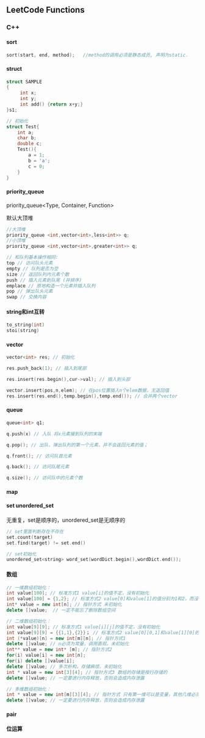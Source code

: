 ## LeetCode Functions

### C++

#### sort

```c++
sort(start, end, method);	//method的调用必须是静态成员, 声明为static.
```



#### struct

```c++
struct SAMPLE
{
     int x;
     int y;
     int add() {return x+y;}
}s1;

// 初始化
struct Test{
    int a;
    char b;
    double c;
    Test(){
        a = 1;
        b = 'a';
        c = 0;
    }
}
```



#### priority_queue

priority_queue<Type, Container, Function>

默认大顶堆

```c++
//大顶堆
priority_queue <int,vector<int>,less<int>> q;
//小顶堆
priority_queue <int,vector<int>,greater<int>> q;

// 和队列基本操作相同:
top // 访问队头元素
empty // 队列是否为空
size // 返回队列内元素个数
push // 插入元素到队尾 (并排序)
emplace // 原地构造一个元素并插入队列
pop // 弹出队头元素
swap // 交换内容
```



#### string和int互转

```c++
to_string(int)
stoi(string)
```



#### vector

```c++
vector<int> res; // 初始化

res.push_back(1); // 插入到尾部

res.insert(res.begin(),cur->val); // 插入到头部

vector.insert(pos,n,elem); // 在pos位置插入n个elem数据，无返回值
res.insert(res.end(),temp.begin(),temp.end()); // 合并两个vector
```



#### queue

```c++
queue<int> q1;

q.push(x) // 入队 将x元素接到队列的末端

q.pop(); // 出队，弹出队列的第一个元素，并不会返回元素的值；

q.front(); // 访问队首元素

q.back(); // 访问队尾元素

q.size(); // 访问队中的元素个数
```



#### map



#### set unordered_set

无重复，set是顺序的，unordered_set是无顺序的

```c++
// set里面判断存在不存在
set.count(target)
set.find(target) != set.end()

// set初始化
unordered_set<string> word_set(wordDict.begin(),wordDict.end());
```



#### 数组

```c++
// 一维数组初始化：
int value[100]; // 标准方式1 value[i]的值不定，没有初始化
int value[100] = {1,2}; // 标准方式2 value[0]和value[1]的值分别为1和2，而没有定义的value[i>1]，则初始化为0
int* value = new int[n]; // 指针方式 未初始化
delete []value;  // 一定不能忘了删除数组空间

// 二维数组初始化：
int value[9][9]; // 标准方式1 value[i][j]的值不定，没有初始化
int value[9][9] = {{1,1},{2}}； // 标准方式2 value[0][0,1]和value[1][0]的值初始化，其他初始化为0
int (*value)[n] = new int[m][n]; // 指针方式1
delete []value; // n必须为常量，调用直观。未初始化
int** value = new int* [m]; // 指针方式2
for(i) value[i] = new int[n];
for(i) delete []value[i];
delete []value; // 多次析构，存储麻烦，未初始化
int * value = new int[3][4]; // 指针方式3 数组的存储是按行存储的
delete []value; // 一定要进行内存释放，否则会造成内存泄露

// 多维数组初始化：
int * value = new int[m][3][4]; // 指针方式 只有第一维可以是变量，其他几维必须都是常量，否则会报错
delete []value; // 一定要进行内存释放，否则会造成内存泄露
```



#### pair



#### 位运算

